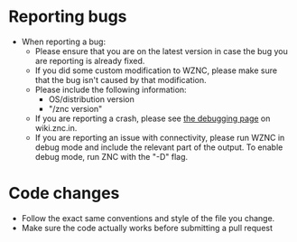 Reporting bugs
==============

* When reporting a bug:
    * Please ensure that you are on the latest version in case the bug you
      are reporting is already fixed.
    * If you did some custom modification to WZNC, please make sure that
      the bug isn't caused by that modification.
    * Please include the following information:
        * OS/distribution version
        * "/znc version"
    * If you are reporting a crash, please see [the debugging page] on
      wiki.znc.in.
    * If you are reporting an issue with connectivity, please run WZNC
      in debug mode and include the relevant part of the output. To enable
      debug mode, run ZNC with the "-D" flag.

[The debugging page]:http://wiki.znc.in/Debugging

Code changes
============

* Follow the exact same conventions and style of the file you change.
* Make sure the code actually works before submitting a pull request

